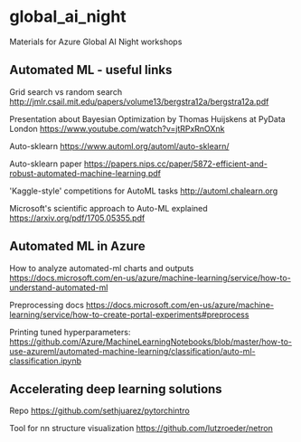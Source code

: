 # global_ai_night
Materials for Azure Global AI Night workshops

## Automated ML - useful links

Grid search vs random search http://jmlr.csail.mit.edu/papers/volume13/bergstra12a/bergstra12a.pdf
 
Presentation about Bayesian Optimization by Thomas Huijskens at PyData London https://www.youtube.com/watch?v=jtRPxRnOXnk

Auto-sklearn https://www.automl.org/automl/auto-sklearn/

Auto-sklearn paper https://papers.nips.cc/paper/5872-efficient-and-robust-automated-machine-learning.pdf

'Kaggle-style' competitions for AutoML tasks http://automl.chalearn.org

Microsoft's scientific approach to Auto-ML explained https://arxiv.org/pdf/1705.05355.pdf

## Automated ML in Azure
How to analyze automated-ml charts and outputs https://docs.microsoft.com/en-us/azure/machine-learning/service/how-to-understand-automated-ml

Preprocessing docs  https://docs.microsoft.com/en-us/azure/machine-learning/service/how-to-create-portal-experiments#preprocess

Printing tuned hyperparameters: https://github.com/Azure/MachineLearningNotebooks/blob/master/how-to-use-azureml/automated-machine-learning/classification/auto-ml-classification.ipynb

## Accelerating deep learning solutions
Repo https://github.com/sethjuarez/pytorchintro

Tool for nn structure visualization https://github.com/lutzroeder/netron

